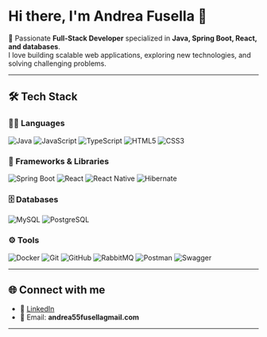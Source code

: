 # Hi there, I'm Andrea Fusella 👋

🚀 Passionate **Full-Stack Developer** specialized in **Java, Spring Boot, React, and databases**.  
I love building scalable web applications, exploring new technologies, and solving challenging problems.  

---

## 🛠️ Tech Stack

### 👨‍💻 Languages
![Java](https://img.shields.io/badge/Java-%23ED8B00?style=for-the-badge&logo=java&logoColor=white)
![JavaScript](https://img.shields.io/badge/JavaScript-%23F7DF1E?style=for-the-badge&logo=javascript&logoColor=black)
![TypeScript](https://img.shields.io/badge/TypeScript-%23007ACC?style=for-the-badge&logo=typescript&logoColor=white)
![HTML5](https://img.shields.io/badge/HTML5-%23E34F26?style=for-the-badge&logo=html5&logoColor=white)
![CSS3](https://img.shields.io/badge/CSS3-%231572B6?style=for-the-badge&logo=css3&logoColor=white)


### 🚀 Frameworks & Libraries
![Spring Boot](https://img.shields.io/badge/Spring%20Boot-%236DB33F?style=for-the-badge&logo=spring&logoColor=white)
![React](https://img.shields.io/badge/React-%2361DAFB?style=for-the-badge&logo=react&logoColor=black)
![React Native](https://img.shields.io/badge/React%20Native-%2361DAFB?style=for-the-badge&logo=react&logoColor=black)
![Hibernate](https://img.shields.io/badge/Hibernate-%23E4403F?style=for-the-badge&logo=hibernate&logoColor=white)


### 🗄️ Databases
![MySQL](https://img.shields.io/badge/MySQL-%2300f?style=for-the-badge&logo=mysql&logoColor=white)
![PostgreSQL](https://img.shields.io/badge/PostgreSQL-%23336791?style=for-the-badge&logo=postgresql&logoColor=white)


### ⚙️ Tools
![Docker](https://img.shields.io/badge/Docker-%230db7ed?style=for-the-badge&logo=docker&logoColor=white)
![Git](https://img.shields.io/badge/Git-%23F05033?style=for-the-badge&logo=git&logoColor=white)
![GitHub](https://img.shields.io/badge/GitHub-%23121011?style=for-the-badge&logo=github&logoColor=white)
![RabbitMQ](https://img.shields.io/badge/RabbitMQ-%23FF6600?style=for-the-badge&logo=rabbitmq&logoColor=white)
![Postman](https://img.shields.io/badge/Postman-%23FF6C37?style=for-the-badge&logo=postman&logoColor=white)
![Swagger](https://img.shields.io/badge/Swagger-%23FFFFFF?style=for-the-badge&logo=swagger&logoColor=black)

---

## 🌐 Connect with me

- 💼 [LinkedIn](https://www.linkedin.com/in/andrea-fusella/)  
- 📧 Email: **andrea55fusellagmail.com**  

---
